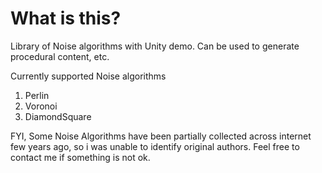 # What is this?
Library of Noise algorithms with Unity demo. Can be used to generate procedural content, etc.

Currently supported Noise algorithms
1. Perlin
2. Voronoi
3. DiamondSquare

FYI, Some Noise Algorithms have been partially collected across internet few years ago, so i was unable to identify original authors. Feel free to contact me if something is not ok.
